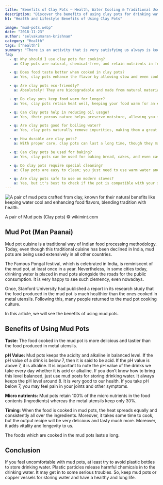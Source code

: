 ```yaml
---
title: "Benefits of Clay Pots – Health, Water Cooling & Traditional Use"
description: "Discover the benefits of using clay pots for drinking water and cooking. Learn how clay pots improve health, keep water cool, and preserve traditional practices."
h1: "Health and Lifestyle Benefits of Using Clay Pots"

image: "mud-pots.webp"
date: "2018-11-23"
author: "selvakumaran-krishnan"
category: "Health"
tags: ["health"]
summary: "There is an activity that is very satisfying us always is keeping a mud pot (Man paanai) full of drinking water at the porch (Thinnai) in our home. It not only quenches someone's thirst but also it keeps them healthy and live long life."
faq:
  - q: Why should I use clay pots for cooking?
    a: Clay pots are natural, chemical-free, and retain nutrients in food better than many other cookware options, ensuring healthier meals.

  - q: Does food taste better when cooked in clay pots?
    a: Yes, clay pots enhance the flavor by allowing slow and even cooking, bringing out the natural taste of ingredients.

  - q: Are clay pots eco-friendly?
    a: Absolutely! They are biodegradable and made from natural materials, making them a sustainable choice for cooking.

  - q: Do clay pots keep food warm for longer?
    a: Yes, clay pots retain heat well, keeping your food warm for an extended period after cooking.

  - q: Can clay pots help in reducing oil usage?
    a: Yes, their porous nature helps preserve moisture, allowing you to use less oil or water while cooking.

  - q: Are clay pots good for boiling water?
    a: Yes, clay pots naturally remove impurities, making them a great choice for boiling water.

  - q: How durable are clay pots?
    a: With proper care, clay pots can last a long time, though they may require gentle handling compared to metal cookware.

  - q: Can clay pots be used for baking?
    a: Yes, clay pots can be used for baking bread, cakes, and even casseroles, as they distribute heat evenly.

  - q: Do clay pots require special cleaning?
    a: Clay pots are easy to clean; you just need to use warm water and a soft brush, avoiding harsh detergents.

  - q: Are clay pots safe to use on modern stoves?
    a: Yes, but it's best to check if the pot is compatible with your stove type and always heat them gradually to avoid cracks.
---
```


![A pair of mud pots crafted from clay, known for their natural benefits like keeping water cool and enhancing food flavors, blending tradition with health.](/assets/images/blog/mud-pots.webp "Mud Pots - Natural Benefits of Traditional Clay Pots")

A pair of Mud pots (Clay pots) © wikimint.com

Mud Pot (Man Paanai)
--------------------

Mud pot cuisine is a traditional way of Indian food processing methodology. Today, even though this traditional cuisine has been declined in India, mud pots are being used extensively in all other countries.

The Famous Pongal festival, which is celebrated in India, is reminiscent of the mud pot, at least once in a year. Nevertheless, in some cities today, drinking water is placed in mud pots alongside the roads for the public consumption. It is very happy to see such clemency, even nowadays.

Once, Stanford University had published a report in its research study that the food produced in the mud pot is much healthier than the ones cooked in metal utensils. Following this, many people returned to the mud pot cooking culture.

In this article, we will see the benefits of using mud pots.

Benefits of Using Mud Pots
--------------------------

**Taste:** The food cooked in the mud pot is more delicious and tastier than the food produced in metal utensils.

**pH Value:** Mud pots keeps the acidity and alkaline in balanced level. If the pH value of a drink is below 7, then it is said to be acid. If the pH value is above 7, it is alkaline. It is important to note the pH value of the drinks we take every day whether it is acid or alkaline. If you don't know how to bring this level balanced, just use mud posts for storing drinking water. It always keeps the pH level around 8. It is very good to our health. If you take pH below 7, you may feel pain in your joints and other symptoms.

**Micro nutrients:** Mud pots retain 100% of the micro nutrients in the food contents (Ingredients) whereas the metal utensils keep only 30%.

**Timing:** When the food is cooked in mud pots, the heat spreads equally and consistently all over the ingredients. Moreover, it takes some time to cook, but the output recipe will be very delicious and tasty much more. Moreover, it adds vitality and longevity to us.

The foods which are cooked in the mud pots lasts a long.

Conclusion
----------

If you feel uncomfortable with mud pots, at least try to avoid plastic bottles to store drinking water. Plastic particles release harmful chemicals in to the drinking water. It may get in to some serious troubles. So, keep mud pots or copper vessels for storing water and have a healthy and long life.